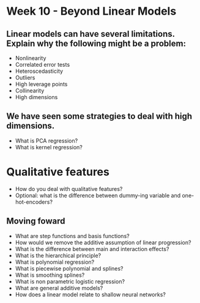 # Week 10 - Beyond Linear Models


## Linear models can have several limitations. Explain why the following might be a problem:

- Nonlinearity
- Correlated error tests
- Heteroscedasticity
- Outliers
- High leverage points
- Collinearity
- High dimensions

## We have seen some strategies to deal with high dimensions.

- What is PCA regression? 
- What is kernel regression?

# Qualitative features
- How do you deal with qualitative features?
- Optional: what is the difference between dummy-ing variable and one-hot-encoders?

## Moving foward

- What are step functions and basis functions?
- How would we remove the additive assumption of linear progression? 
- What is the difference between main and interaction effects?
- What is the hierarchical principle?
- What is polynomial regression?
- What is piecewise polynomial and splines?
- What is smoothing splines?
- What is non parametric logistic regression?
- What are general additive models?
- How does a linear model relate to shallow neural networks?